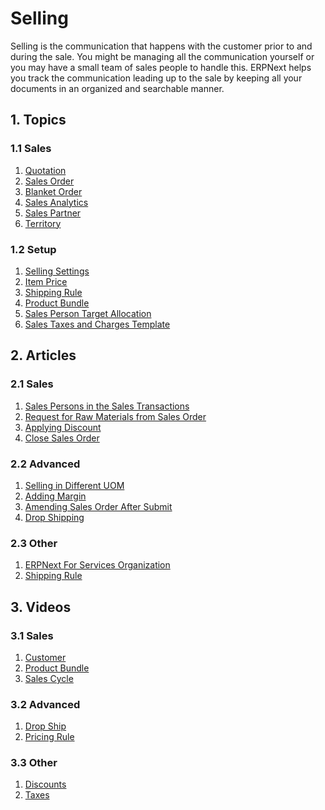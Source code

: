 <!-- add-breadcrumbs -->
# Selling

Selling is the communication that happens with the customer prior to and
during the sale. You might be managing all the communication yourself or you
may have a small team of sales people to handle this. ERPNext helps you track
the communication leading up to the sale by keeping all your documents in an
organized and searchable manner.

## 1. Topics

### 1.1 Sales
1. [Quotation](/docs/user/manual/en/selling/quotation)
1. [Sales Order](/docs/user/manual/en/selling/sales-order)
1. [Blanket Order](/docs/user/manual/en/selling/blanket-order)
1. [Sales Analytics](/docs/user/manual/en/selling/sales-analytics)
1. [Sales Partner](/docs/user/manual/en/selling/sales-partner)
1. [Territory](/docs/user/manual/en/selling/territory)

### 1.2 Setup
1. [Selling Settings](/docs/user/manual/en/selling/selling-settings)
1. [Item Price](/docs/user/manual/en/stock/item-price)
1. [Shipping Rule](/docs/user/manual/en/selling/shipping-rule)
1. [Product Bundle](/docs/user/manual/en/selling/product-bundle)
1. [Sales Person Target Allocation](/docs/user/manual/en/selling/sales-person-target-allocation)
1. [Sales Taxes and Charges Template](/docs/user/manual/en/selling/sales-taxes-and-charges-template)

## 2. Articles
### 2.1 Sales
1. [Sales Persons in the Sales Transactions](/docs/user/manual/en/selling/articles/sales-persons-in-the-sales-transactions)
1. [Request for Raw Materials from Sales Order](/docs/user/manual/en/selling/articles/request-for-raw-materials-from-sales-order)
1. [Applying Discount](/docs/user/manual/en/selling/articles/applying-discount)
1. [Close Sales Order](/docs/user/manual/en/selling/articles/close-sales-order)

### 2.2 Advanced
1. [Selling in Different UOM](/docs/user/manual/en/selling/articles/Selling-in-different-UOM)
1. [Adding Margin](/docs/user/manual/en/selling/articles/adding-margin)
1. [Amending Sales Order After Submit](/docs/user/manual/en/selling/articles/amending-sales-order-after-submit)
1. [Drop Shipping](/docs/user/manual/en/selling/articles/drop-shipping)

### 2.3 Other
1. [ERPNext For Services Organization](/docs/user/manual/en/selling/articles/erpnext-for-services-organization)
1. [Shipping Rule](/docs/user/manual/en/selling/articles/shipping-rule)

## 3. Videos
### 3.1 Sales
1. [Customer](/docs/user/videos/learn/customer-and-supplier.html)
1. [Product Bundle](/docs/user/videos/learn/product-bundle.html)
1. [Sales Cycle](/docs/user/videos/learn/sales-cycle.html)

### 3.2 Advanced
1. [Drop Ship](/docs/user/videos/learn/drop-ship.html)
1. [Pricing Rule](/docs/user/videos/learn/pricing-rule.html)

### 3.3 Other
1. [Discounts](/docs/user/videos/learn/discounts.html)
1. [Taxes](/docs/user/videos/learn/taxes.html)
